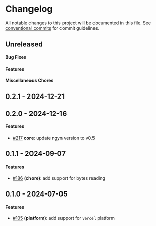 # Changelog
All notable changes to this project will be documented in this file. See [conventional commits](https://www.conventionalcommits.org/) for commit guidelines.

## Unreleased
#### Bug Fixes

#### Features

#### Miscellaneous Chores


## 0.2.1 - 2024-12-21

## 0.2.0 - 2024-12-16
#### Features
- [#217](../../../../pull/217) **core**: update ngyn version to v0.5

## 0.1.1 - 2024-09-07
#### Features
- [#186](../../pull/186) **(chore)**: add support for bytes reading


## 0.1.0 - 2024-07-05
#### Features
- [#105](../../pull/105) **(platform)**: add support for `vercel` platform
